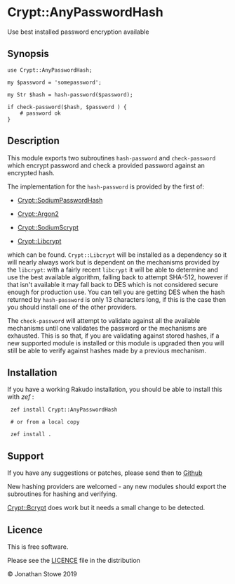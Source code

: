# Crypt::AnyPasswordHash

Use best installed password encryption available

## Synopsis

    use Crypt::AnyPasswordHash;

    my $password = 'somepassword';

    my Str $hash = hash-password($password);

    if check-password($hash, $password ) {
        # password ok
    }

## Description

This module exports two subroutines `hash-password` and `check-password` which encrypt password and check a provided password against an encrypted hash.

The implementation for the `hash-password` is provided by the first of:

  * [Crypt::SodiumPasswordHash](https://github.com/jonathanstowe/Crypt-SodiumPasswordHash)

  * [Crypt::Argon2](https://github.com/skinkade/p6-crypt-argon2)

  * [Crypt::SodiumScrypt](https://github.com/jonathanstowe/Crypt-SodiumScrypt)

  * [Crypt::Libcrypt](https://github.com/jonathanstowe/Crypt-Libcrypt)

which can be found. `Crypt::Libcrypt` will be installed as a dependency so it will nearly always work but is dependent on the mechanisms provided by the `libcrypt`: with a fairly recent `libcrypt` it will be able to determine and use the best available algorithm, falling back to attempt SHA-512, however if that isn't available it may fall back to DES which is not considered secure enough for production use. You can tell you are getting DES when the hash returned by `hash-password` is only 13 characters long, if this is the case then you should install one of the other providers.

The `check-password` will attempt to validate against all the available mechanisms until one validates the password or the mechanisms are exhausted. This is so that, if you are validating against stored hashes, if a new supported module is installed or this module is upgraded then you will still be able to verify against hashes made by a previous mechanism.

## Installation

If you have a working Rakudo installation, you should be able to install this with *zef* :

     zef install Crypt::AnyPasswordHash

	 # or from a local copy

     zef install .


## Support

If you have any suggestions or patches, please send then to [Github](https://github.com/jonathanstowe/Crypt-AnyPasswordHash/issues)

New hashing providers are welcomed - any new modules should export the subroutines for hashing and verifying.

[Crypt::Bcrypt](https://github.com/skinkade/p6-Crypt-Bcrypt) does work but it needs a small change to be detected.

## Licence

This is free software.

Please see the [LICENCE](LICENCE) file in the distribution

© Jonathan Stowe 2019
